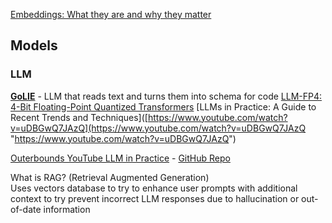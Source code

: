 
[Embeddings: What they are and why they matter](https://simonwillison.net/2023/Oct/23/embeddings/)


## Models

### LLM

**[GoLIE](https://huggingface.co/HiTZ/GoLLIE-34B)** - LLM that reads text and turns them into schema for code 
[LLM-FP4: 4-Bit Floating-Point Quantized Transformers](https://arxiv.org/abs/2310.16836v1)
[LLMs in Practice: A Guide to Recent Trends and Techniques]([https://www.youtube.com/watch?v=uDBGwQ7JAzQ](https://www.youtube.com/watch?v=uDBGwQ7JAzQ "https://www.youtube.com/watch?v=uDBGwQ7JAzQ")


[Outerbounds YouTube LLM in Practice](https://www.youtube.com/watch?v=uDBGwQ7JAzQ) - [GitHub Repo](https://github.com/outerbounds/generative-ai-summit-austin-2023)

What is RAG?
(Retrieval Augmented Generation)  
Uses vectors database to try to enhance user prompts with additional context to try prevent incorrect LLM responses due to hallucination or out-of-date information
